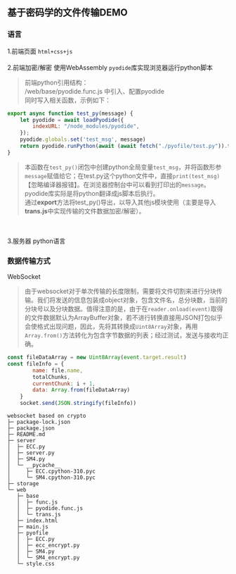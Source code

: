 ## 基于密码学的文件传输DEMO
### 语言
1.前端页面 `html+css+js`
<br /><br />
2.前端加密/解密 使用WebAssembly `pyodide`库实现浏览器运行python脚本
>前端python引用结构：<br />
/web/base/pyodide.func.js 中引入、配置pyodide<br />
同时写入相关函数，示例如下：<br />
~~~js
export async function test_py(message) {
    let pyodide = await loadPyodide({
        indexURL: "/node_modules/pyodide",
    });
    pyodide.globals.set('test_msg', message)
    return pyodide.runPython(await (await fetch("./pyofile/test.py")).text());
}
~~~
>本函数在`test_py()`闭包中创建python全局变量`test_msg`，并将函数形参`message`赋值给它；在test.py这个python文件中，直接`print(test_msg)`【忽略编译器报错】。在浏览器控制台中可以看到打印出的`message`。<br />
>pyodide库实际是将python翻译成js脚本后执行。<br />
>通过**export**方法将test_py()导出，以导入其他js模块使用（主要是导入**trans.js**中实现传输的文件数据加密/解密）。

<br /><br />
3.服务器 python语言

### 数据传输方式
WebSocket

>由于websocket对于单次传输的长度限制，需要将文件切割来进行分块传输。我们将发送的信息包装成object对象，包含文件名，总分块数，当前的分块号以及分块数据。值得注意的是，由于在`reader.onload(event)`取得的文件数据默认为ArrayBuffer对象，若不进行转换直接用JSON打包似乎会使格式出现问题，因此，先将其转换成`Uint8Array`对象，再用`Array.from()`方法转化为包含字节数据的列表；经过测试，发送与接收均正确。
~~~js
const fileDataArray = new Uint8Array(event.target.result)
const fileInfo = {
        name: file.name,
        totalChunks,
        currentChunk: i + 1,
        data: Array.from(fileDataArray)
    }
    socket.send(JSON.stringify(fileInfo))
~~~


```
websocket based on crypto
├─ package-lock.json
├─ package.json
├─ README.md
├─ server
│  ├─ ECC.py
│  ├─ server.py
│  ├─ SM4.py
│  └─ __pycache__
│     ├─ ECC.cpython-310.pyc
│     └─ SM4.cpython-310.pyc
├─ storage
└─ web
   ├─ base
   │  ├─ func.js
   │  ├─ pyodide.func.js
   │  └─ trans.js
   ├─ index.html
   ├─ main.js
   ├─ pyofile
   │  ├─ ECC.py
   │  ├─ ecc_encrypt.py
   │  ├─ SM4.py
   │  └─ SM4_encrypt.py
   └─ style.css

```